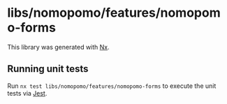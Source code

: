 # libs/nomopomo/features/nomopomo-forms

This library was generated with [Nx](https://nx.dev).

## Running unit tests

Run `nx test libs/nomopomo/features/nomopomo-forms` to execute the unit tests via [Jest](https://jestjs.io).
